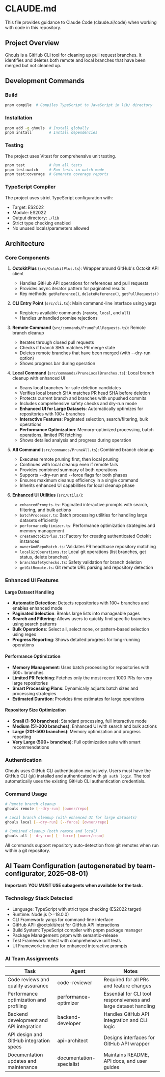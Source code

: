 # CLAUDE.md

This file provides guidance to Claude Code (claude.ai/code) when working with code in this repository.

## Project Overview
Ghouls is a GitHub CLI tool for cleaning up pull request branches. It identifies and deletes both remote and local branches that have been merged but not cleaned up.

## Development Commands

### Build
```bash
pnpm compile  # Compiles TypeScript to JavaScript in lib/ directory
```

### Installation
```bash
pnpm add -g ghouls  # Install globally
pnpm install        # Install dependencies
```

### Testing
The project uses Vitest for comprehensive unit testing.

```bash
pnpm test           # Run all tests
pnpm test:watch     # Run tests in watch mode
pnpm test:coverage  # Generate coverage reports
```

### TypeScript Compiler
The project uses strict TypeScript configuration with:
- Target: ES2022
- Module: ES2022
- Output directory: `./lib`
- Strict type checking enabled
- No unused locals/parameters allowed

## Architecture

### Core Components

1. **OctokitPlus** (`src/OctokitPlus.ts`): Wrapper around GitHub's Octokit API client
   - Handles GitHub API operations for references and pull requests
   - Provides async iterator pattern for paginated results
   - Key methods: `getReference()`, `deleteReference()`, `getPullRequests()`

2. **CLI Entry Point** (`src/cli.ts`): Main command-line interface using yargs
   - Registers available commands (`remote`, `local`, and `all`)
   - Handles unhandled promise rejections

3. **Remote Command** (`src/commands/PrunePullRequests.ts`): Remote branch cleanup
   - Iterates through closed pull requests
   - Checks if branch SHA matches PR merge state
   - Deletes remote branches that have been merged (with --dry-run option)
   - Shows progress bar during operation

4. **Local Command** (`src/commands/PruneLocalBranches.ts`): Local branch cleanup with enhanced UI
   - Scans local branches for safe deletion candidates
   - Verifies local branch SHA matches PR head SHA before deletion
   - Protects current branch and branches with unpushed commits
   - Includes comprehensive safety checks and dry-run mode
   - **Enhanced UI for Large Datasets**: Automatically optimizes for repositories with 100+ branches
   - **Interactive Features**: Paginated selection, search/filtering, bulk operations
   - **Performance Optimization**: Memory-optimized processing, batch operations, limited PR fetching
   - Shows detailed analysis and progress during operation

5. **All Command** (`src/commands/PruneAll.ts`): Combined branch cleanup
   - Executes remote pruning first, then local pruning
   - Continues with local cleanup even if remote fails
   - Provides combined summary of both operations
   - Supports --dry-run and --force flags for both phases
   - Ensures maximum cleanup efficiency in a single command
   - Inherits enhanced UI capabilities for local cleanup phase

6. **Enhanced UI Utilities** (`src/utils/`):
   - `enhancedPrompts.ts`: Paginated interactive prompts with search, filtering, and bulk actions
   - `batchProcessor.ts`: Batch processing utilities for handling large datasets efficiently
   - `performanceOptimizer.ts`: Performance optimization strategies and memory management
   - `createOctokitPlus.ts`: Factory for creating authenticated Octokit instances
   - `ownerAndRepoMatch.ts`: Validates PR head/base repository matching
   - `localGitOperations.ts`: Local git operations (list branches, get status, delete branches)
   - `branchSafetyChecks.ts`: Safety validation for branch deletion
   - `getGitRemote.ts`: Git remote URL parsing and repository detection

### Enhanced UI Features

#### Large Dataset Handling
- **Automatic Detection**: Detects repositories with 100+ branches and enables enhanced mode
- **Paginated Selection**: Breaks large lists into manageable pages
- **Search and Filtering**: Allows users to quickly find specific branches using search patterns
- **Bulk Operations**: Select all, select none, or pattern-based selection using regex
- **Progress Reporting**: Shows detailed progress for long-running operations

#### Performance Optimization
- **Memory Management**: Uses batch processing for repositories with 500+ branches
- **Limited PR Fetching**: Fetches only the most recent 1000 PRs for very large repositories
- **Smart Processing Plans**: Dynamically adjusts batch sizes and processing strategies
- **Estimated Duration**: Provides time estimates for large operations

#### Repository Size Optimization
- **Small (1-50 branches)**: Standard processing, full interactive mode
- **Medium (51-200 branches)**: Enhanced UI with search and bulk actions
- **Large (201-500 branches)**: Memory optimization and progress reporting
- **Very Large (500+ branches)**: Full optimization suite with smart recommendations

### Authentication
Ghouls uses GitHub CLI authentication exclusively. Users must have the GitHub CLI (`gh`) installed and authenticated with `gh auth login`. The tool automatically uses the existing GitHub CLI authentication credentials.

### Command Usage
```bash
# Remote branch cleanup
ghouls remote [--dry-run] [owner/repo]

# Local branch cleanup (with enhanced UI for large datasets)
ghouls local [--dry-run] [--force] [owner/repo]

# Combined cleanup (both remote and local)
ghouls all [--dry-run] [--force] [owner/repo]
```

All commands support repository auto-detection from git remotes when run within a git repository.

## AI Team Configuration (autogenerated by team-configurator, 2025-08-01)

**Important: YOU MUST USE subagents when available for the task.**

### Technology Stack Detected
- Language: TypeScript with strict type checking (ES2022 target)
- Runtime: Node.js (>=18.0.0)
- CLI Framework: yargs for command-line interface
- GitHub API: @octokit/rest for GitHub API interactions
- Build System: TypeScript compiler with pnpm package manager
- Package Management: pnpm with semantic-release
- Test Framework: Vitest with comprehensive unit tests
- UI Framework: inquirer for enhanced interactive prompts

### AI Team Assignments

| Task | Agent | Notes |
|------|-------|-------|
| Code reviews and quality assurance | code-reviewer | Required for all PRs and feature changes |
| Performance optimization and profiling | performance-optimizer | Essential for CLI tool responsiveness and large dataset handling |
| Backend development and API integration | backend-developer | Handles GitHub API integration and CLI logic |
| API design and GitHub integration specs | api-architect | Designs interfaces for GitHub API wrapper |
| Documentation updates and maintenance | documentation-specialist | Maintains README, API docs, and user guides |